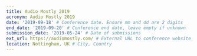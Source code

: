 ```yaml
---
title: Audio Mostly 2019
acronym: Audio Mostly 2019
date: '2019-09-18' # Conference date. Ensure mm and dd are 2 digits
end_date: '2019-09-20' # Conference end date, leave empty if unknown
submission_date: '2019-05-24' # Date of submissions
ext_url: https://audiomostly.com/ # External URL to conference website
location: Nottingham, UK # City, Country
---
```

